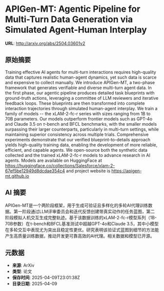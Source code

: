 # APIGen-MT: Agentic Pipeline for Multi-Turn Data Generation via Simulated Agent-Human Interplay

**URL**: http://arxiv.org/abs/2504.03601v2

## 原始摘要

Training effective AI agents for multi-turn interactions requires
high-quality data that captures realistic human-agent dynamics, yet such data
is scarce and expensive to collect manually. We introduce APIGen-MT, a
two-phase framework that generates verifiable and diverse multi-turn agent
data. In the first phase, our agentic pipeline produces detailed task
blueprints with ground-truth actions, leveraging a committee of LLM reviewers
and iterative feedback loops. These blueprints are then transformed into
complete interaction trajectories through simulated human-agent interplay. We
train a family of models -- the xLAM-2-fc-r series with sizes ranging from 1B
to 70B parameters. Our models outperform frontier models such as GPT-4o and
Claude 3.5 on $\tau$-bench and BFCL benchmarks, with the smaller models
surpassing their larger counterparts, particularly in multi-turn settings,
while maintaining superior consistency across multiple trials. Comprehensive
experiments demonstrate that our verified blueprint-to-details approach yields
high-quality training data, enabling the development of more reliable,
efficient, and capable agents. We open-source both the synthetic data collected
and the trained xLAM-2-fc-r models to advance research in AI agents. Models are
available on HuggingFace at
https://huggingface.co/collections/Salesforce/xlam-2-67ef5be12949d8dcdae354c4
and project website is https://apigen-mt.github.io


## AI 摘要

APIGen-MT是一个两阶段框架，用于生成可验证且多样化的多轮AI代理训练数据。第一阶段通过LLM评审委员会和迭代反馈创建带真实动作的任务蓝图，第二阶段模拟人机交互生成完整轨迹。基于该数据训练的xLAM-2-fc-r模型系列（1B-70B参数）在τ-bench和BFCL基准测试中超越GPT-4o和Claude 3.5，其中小模型在多轮交互中表现尤为突出且稳定性更优。研究表明该验证式蓝图到细节的方法能产生高质量训练数据，推动开发更可靠高效的AI代理。相关数据和模型已开源。

## 元数据

- **来源**: ArXiv
- **类型**: 论文
- **保存时间**: 2025-04-09T23:01:38Z
- **目录日期**: 2025-04-09
